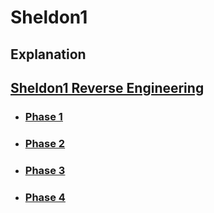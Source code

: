 # Sheldon1

## Explanation
## [ Sheldon1 Reverse Engineering](https://github.com/Shashied/bigbangtheory/wiki/Sheldon1)

  * ### [Phase 1](https://github.com/Shashied/bigbangtheory/wiki/Sheldon1#Phase_1)
  * ### [Phase 2](https://github.com/Shashied/bigbangtheory/wiki/Sheldon1#Phase_2)
  * ### [Phase 3](https://github.com/Shashied/bigbangtheory/wiki/Sheldon1#Phase_3)
  * ### [Phase 4](https://github.com/Shashied/bigbangtheory/wiki/Sheldon1#Phase_4)
